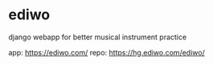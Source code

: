 # ediwo
django webapp for better musical instrument practice

app: https://ediwo.com/
repo: https://hg.ediwo.com/ediwo/
